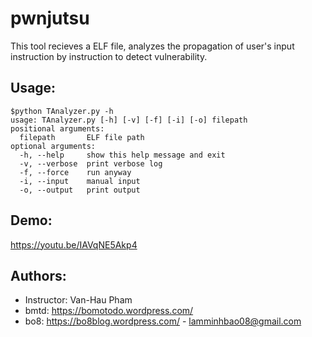 # pwnjutsu

This tool recieves a ELF file, analyzes the propagation of user's input instruction by instruction to detect vulnerability.

## Usage:
```
$python TAnalyzer.py -h
usage: TAnalyzer.py [-h] [-v] [-f] [-i] [-o] filepath
positional arguments:
  filepath       ELF file path
optional arguments:
  -h, --help     show this help message and exit
  -v, --verbose  print verbose log
  -f, --force    run anyway
  -i, --input    manual input
  -o, --output   print output
```  
## Demo:

https://youtu.be/IAVqNE5Akp4

## Authors:

* Instructor: Van-Hau Pham
* bmtd: https://bomotodo.wordpress.com/
* bo8: https://bo8blog.wordpress.com/ - lamminhbao08@gmail.com
